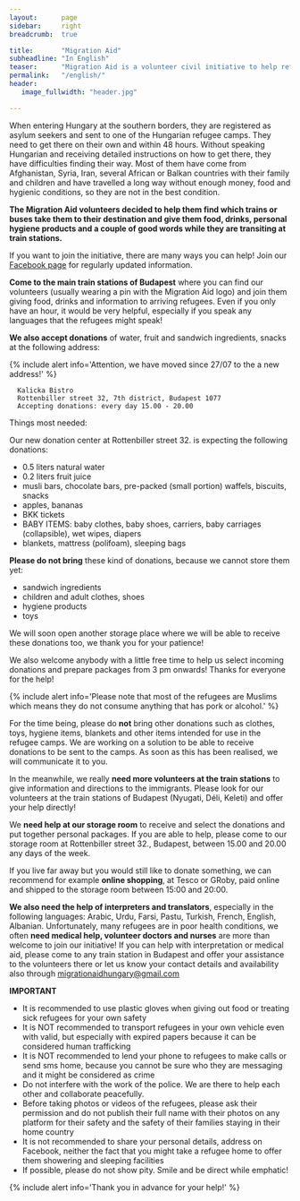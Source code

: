 ```yaml
---
layout:      page
sidebar:     right
breadcrumb:  true

title:       "Migration Aid"
subheadline: "In English"
teaser:      "Migration Aid is a volunteer civil initiative to help refugees arriving to Hungary reach their assigned refugee camps. "
permalink:   "/english/"
header:
   image_fullwidth: "header.jpg"

---
```


When entering Hungary at the southern borders, they are registered as asylum seekers and sent to one of the Hungarian refugee camps. They need to get there on their own and within 48 hours. Without speaking Hungarian and receiving detailed instructions on how to get there, they have difficulties finding their way. Most of them have come from Afghanistan, Syria, Iran, several African or Balkan countries with their family and children and have travelled a long way without enough money, food and hygienic conditions, so they are not in the best condition.

**The Migration Aid volunteers decided to help them find which trains or buses take them to their destination and give them food, drinks, personal hygiene products and a couple of good words while they are transiting at train stations.**

If you want to join the initiative, there are many ways you can help! Join our [Facebook page](https://www.facebook.com/migrationaidhungary) for regularly updated information.

**Come to the main train stations of Budapest** where you can find our volunteers (usually wearing a pin with the Migration Aid logo) and join them giving food, drinks and information to arriving refugees. Even if you only have an hour, it would be very helpful, especially if you speak any languages that the refugees might speak!

**We also accept donations** of water, fruit and sandwich ingredients, snacks at the following address:

{% include alert info='Attention, we have moved since 27/07 to the a new address!' %}

      Kalicka Bistro
      Rottenbiller street 32, 7th district, Budapest 1077
      Accepting donations: every day 15.00 - 20.00

Things most needed:

Our new donation center at Rottenbiller street 32. is expecting the following donations:

- 0.5 liters natural water
- 0.2 liters fruit juice
- musli bars, chocolate bars, pre-packed (small portion) waffels, biscuits, snacks
- apples, bananas
- BKK tickets
- BABY ITEMS: baby clothes, baby shoes, carriers, baby carriages (collapsible), wet wipes, diapers
- blankets, mattress (polifoam), sleeping bags

**Please do not bring** these kind of donations, because we cannot store them yet:
- sandwich ingredients
- children and adult clothes, shoes
- hygiene products
- toys

We will soon open another storage place where we will be able to receive these donations too, we thank you for your patience!

We also welcome anybody with a little free time to help us select incoming donations and prepare packages from 3 pm onwards! Thanks for everyone for the help!

{% include alert info='Please note that most of the refugees are Muslims which means they do not consume anything that has pork or alcohol.' %}

For the time being, please do **not** bring other donations such as clothes, toys, hygiene items, blankets and other items intended for use in the refugee camps.
We are working on a solution to be able to receive donations to be sent to the camps. As soon as this has been realised, we will communicate it to you.

In the meanwhile, we really **need more volunteers at the train stations** to give information and directions to the immigrants. Please look for our volunteers at the train stations of Budapest (Nyugati, Déli, Keleti) and offer your help directly!

We **need help at our storage room** to receive and select the donations and put together personal packages. If you are able to help, please come to our storage room at Rottenbiller street 32., Budapest, between 15.00 and 20.00 any days of the week.

If you live far away but you would still like to donate something, we can recommend for example **online shopping**, at Tesco or GRoby, paid online and shipped to the storage room between 15:00 and 20:00.

**We also need the help of interpreters and translators**, especially in the following languages: Arabic, Urdu, Farsi, Pastu, Turkish, French, English, Albanian. Unfortunately, many refugees are in poor health conditions, we often **need medical help, volunteer doctors and nurses** are more than welcome to join our initiative! If you can help with interpretation or medical aid, please come to any train station in Budapest and offer your assistance to the volunteers there or let us know your contact details and availability also through migrationaidhungary@gmail.com

**IMPORTANT**

- It is recommended to use plastic gloves when giving out food or treating sick refugees for your own safety
- It is NOT recommended to transport refugees in your own vehicle even with valid, but especially with expired papers because it can be considered human trafficking
- It is NOT recommended to lend your phone to refugees to make calls or send sms home, because you cannot be sure who they are messaging and it might be considered as crime
- Do not interfere with the work of the police. We are there to help each other and collaborate peacefully.
- Before taking photos or videos of the refugees, please ask their permission and do not publish their full name with their photos on any platform for their safety and the safety of their families staying in their home country
- It is not recommended to share your personal details, address on Facebook, neither the fact that you might take a refugee home to offer them showering and sleeping facilities
- If possible, please do not show pity. Smile and be direct while emphatic!

{% include alert info='Thank you in advance for your help!' %}
